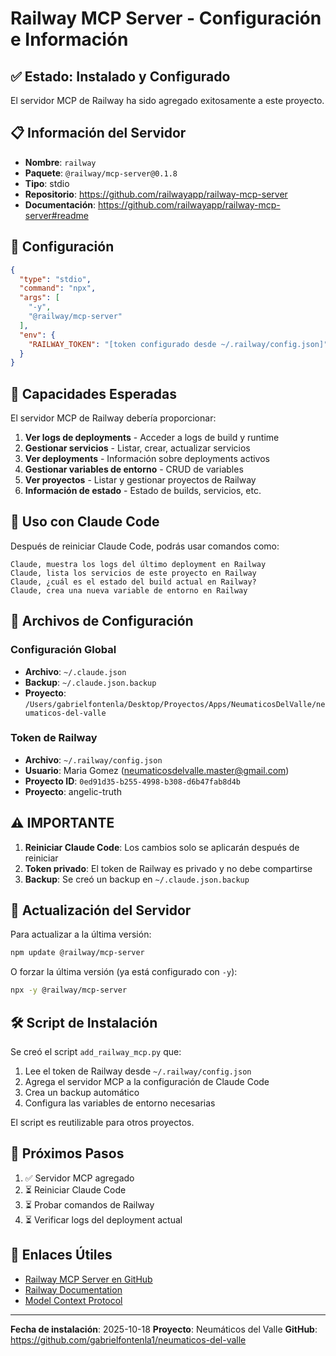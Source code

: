 # Railway MCP Server - Configuración e Información

## ✅ Estado: Instalado y Configurado

El servidor MCP de Railway ha sido agregado exitosamente a este proyecto.

## 📋 Información del Servidor

- **Nombre**: `railway`
- **Paquete**: `@railway/mcp-server@0.1.8`
- **Tipo**: stdio
- **Repositorio**: https://github.com/railwayapp/railway-mcp-server
- **Documentación**: https://github.com/railwayapp/railway-mcp-server#readme

## 🔧 Configuración

```json
{
  "type": "stdio",
  "command": "npx",
  "args": [
    "-y",
    "@railway/mcp-server"
  ],
  "env": {
    "RAILWAY_TOKEN": "[token configurado desde ~/.railway/config.json]"
  }
}
```

## 🎯 Capacidades Esperadas

El servidor MCP de Railway debería proporcionar:

1. **Ver logs de deployments** - Acceder a logs de build y runtime
2. **Gestionar servicios** - Listar, crear, actualizar servicios
3. **Ver deployments** - Información sobre deployments activos
4. **Gestionar variables de entorno** - CRUD de variables
5. **Ver proyectos** - Listar y gestionar proyectos de Railway
6. **Información de estado** - Estado de builds, servicios, etc.

## 🚀 Uso con Claude Code

Después de reiniciar Claude Code, podrás usar comandos como:

```
Claude, muestra los logs del último deployment en Railway
Claude, lista los servicios de este proyecto en Railway
Claude, ¿cuál es el estado del build actual en Railway?
Claude, crea una nueva variable de entorno en Railway
```

## 📁 Archivos de Configuración

### Configuración Global
- **Archivo**: `~/.claude.json`
- **Backup**: `~/.claude.json.backup`
- **Proyecto**: `/Users/gabrielfontenla/Desktop/Proyectos/Apps/NeumaticosDelValle/neumaticos-del-valle`

### Token de Railway
- **Archivo**: `~/.railway/config.json`
- **Usuario**: Maria Gomez (neumaticosdelvalle.master@gmail.com)
- **Proyecto ID**: `0ed91d35-b255-4998-b308-d6b47fab8d4b`
- **Proyecto**: angelic-truth

## ⚠️ IMPORTANTE

1. **Reiniciar Claude Code**: Los cambios solo se aplicarán después de reiniciar
2. **Token privado**: El token de Railway es privado y no debe compartirse
3. **Backup**: Se creó un backup en `~/.claude.json.backup`

## 🔄 Actualización del Servidor

Para actualizar a la última versión:

```bash
npm update @railway/mcp-server
```

O forzar la última versión (ya está configurado con `-y`):

```bash
npx -y @railway/mcp-server
```

## 🛠️ Script de Instalación

Se creó el script `add_railway_mcp.py` que:

1. Lee el token de Railway desde `~/.railway/config.json`
2. Agrega el servidor MCP a la configuración de Claude Code
3. Crea un backup automático
4. Configura las variables de entorno necesarias

El script es reutilizable para otros proyectos.

## 📝 Próximos Pasos

1. ✅ Servidor MCP agregado
2. ⏳ Reiniciar Claude Code
3. ⏳ Probar comandos de Railway
4. ⏳ Verificar logs del deployment actual

## 🔗 Enlaces Útiles

- [Railway MCP Server en GitHub](https://github.com/railwayapp/railway-mcp-server)
- [Railway Documentation](https://docs.railway.app)
- [Model Context Protocol](https://modelcontextprotocol.io)

---

**Fecha de instalación**: 2025-10-18
**Proyecto**: Neumáticos del Valle
**GitHub**: https://github.com/gabrielfontenla1/neumaticos-del-valle
